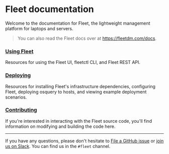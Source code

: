 # Fleet documentation

Welcome to the documentation for Fleet, the lightweight management platform for laptops and servers.

> You can also read the Fleet docs over at https://fleetdm.com/docs.

### [Using Fleet](./Using%20Fleet/README.md)
Resources for using the Fleet UI, fleetctl CLI, and Fleet REST API.

### [Deploying](./Deploy/README.md)
Resources for installing Fleet's infrastructure dependencies, configuring Fleet, deploying osquery to hosts, and viewing example deployment scenarios.

### [Contributing](./Contributing/README.md)
If you're interested in interacting with the Fleet source code, you'll find information on modifying and building the code here.

---

If you have any questions, please don't hesitate to [File a GitHub issue](https://github.com/fleetdm/fleet/issues) or [join us on Slack](https://fleetdm.com/slack). You can find us in the `#fleet` channel.
